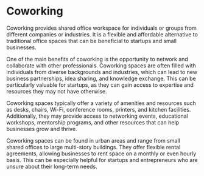 # Coworking 

Coworking provides shared office workspace for individuals or groups from different companies or industries. It is a flexible and affordable alternative to traditional office spaces that can be beneficial to startups and small businesses.

One of the main benefits of coworking is the opportunity to network and collaborate with other professionals. Coworking spaces are often filled with individuals from diverse backgrounds and industries, which can lead to new business partnerships, idea sharing, and knowledge exchange. This can be particularly valuable for startups, as they can gain access to expertise and resources they may not have otherwise.

Coworking spaces typically offer a variety of amenities and resources such as desks, chairs, Wi-Fi, conference rooms, printers, and kitchen facilities. Additionally, they may provide access to networking events, educational workshops, mentorship programs, and other resources that can help businesses grow and thrive.

Coworking spaces can be found in urban areas and range from small shared offices to large multi-story buildings. They offer flexible rental agreements, allowing businesses to rent space on a monthly or even hourly basis. This can be especially helpful for startups and entrepreneurs who are unsure about their long-term needs.

